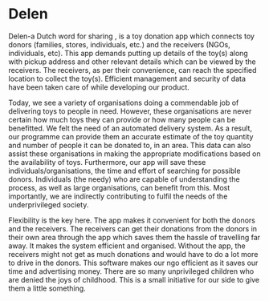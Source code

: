 # Delen
Delen-a Dutch word for sharing , is a toy donation app which connects toy donors (families, stores, individuals, etc.) and the receivers (NGOs, individuals, etc). This app demands putting up details of the toy(s) along with pickup address and other relevant details which can be viewed by the receivers. The receivers, as per their convenience, can reach the specified location to collect the toy(s). Efficient management and security of data have been taken care of while developing our product.

Today, we see a variety of organisations doing a commendable job of delivering toys to people in need. However, these organisations are never certain how much toys they can provide or how many people can be benefitted. We felt the need of an automated delivery system. As a result, our programme can provide them an accurate estimate of the toy quantity and number of people it can be donated to, in an area. This data can also assist these organisations in making the appropriate modifications based on the availability of toys. Furthermore, our app will save these individuals/organisations, the time and effort of searching for possible donors. Individuals (the needy) who are capable of understanding the process, as well as large organisations, can benefit from this. Most importantly, we are indirectly contributing to fulfil the needs of the underprivileged society.

Flexibility is the key here. The app makes it convenient for both the donors and the receivers. The receivers can get their donations from the donors in their own area through the app which saves them the hassle of travelling far away. It makes the system efficient and organised. Without the app, the receivers might not get as much donations and would have to do a lot more to drive in the donors. This software makes our ngo efficient as it saves our time and advertising money. There are so many unprivileged children who are denied the joys of childhood. This is a small initiative for our side to give them a little something.



